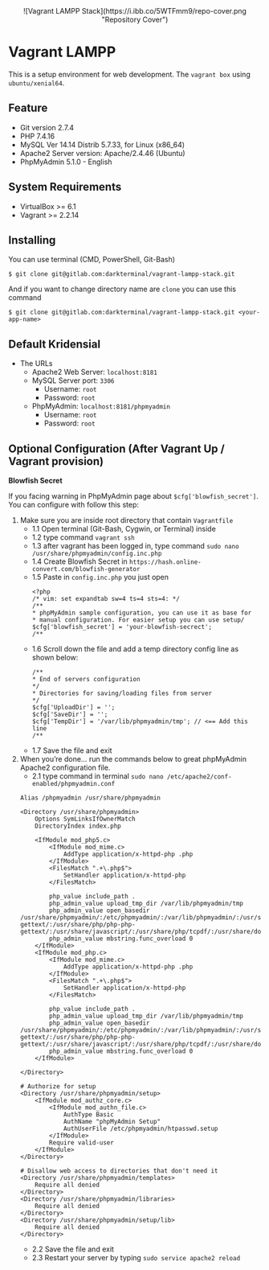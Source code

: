 <div align="center">
![Vagrant LAMPP Stack](https://i.ibb.co/5WTFmm9/repo-cover.png "Repository Cover")
</div>

# Vagrant LAMPP
This is a setup environment for web development. The `vagrant box` using `ubuntu/xenial64`.

## Feature
- Git version 2.7.4
- PHP 7.4.16
- MySQL Ver 14.14 Distrib 5.7.33, for Linux (x86_64)
- Apache2 Server version: Apache/2.4.46 (Ubuntu)
- PhpMyAdmin 5.1.0 - English

## System Requirements
- VirtualBox >= 6.1
- Vagrant >= 2.2.14

## Installing
You can use terminal (CMD, PowerShell, Git-Bash)
```
$ git clone git@gitlab.com:darkterminal/vagrant-lampp-stack.git
```
And if you want to change directory name are `clone` you can use this command
```
$ git clone git@gitlab.com:darkterminal/vagrant-lampp-stack.git <your-app-name>
```

## Default Kridensial
- The URLs
	- Apache2 Web Server: `localhost:8181`
	- MySQL Server port: `3306`
		- Username: `root`
		- Password: `root`
	- PhpMyAdmin: `localhost:8181/phpmyadmin`
		- Username: `root`
		- Password: `root`

## Optional Configuration (After Vagrant Up / Vagrant provision)

**Blowfish Secret**

If you facing warning in PhpMyAdmin page about `$cfg['blowfish_secret']`. You can configure with follow this step:
1. Make sure you are inside root directory that contain `Vagrantfile`
	- 1.1 Open terminal (Git-Bash, Cygwin, or Terminal) inside
	- 1.2 type command `vagrant ssh`
	- 1.3 after vagrant has been logged in, type command `sudo nano /usr/share/phpmyadmin/config.inc.php`
	- 1.4 Create Blowfish Secret in `https://hash.online-convert.com/blowfish-generator`
	- 1.5 Paste in `config.inc.php` you just open
        ```
        <?php
        /* vim: set expandtab sw=4 ts=4 sts=4: */
        /**
        * phpMyAdmin sample configuration, you can use it as base for
        * manual configuration. For easier setup you can use setup/
        $cfg['blowfish_secret'] = 'your-blowfish-secrect';
        /**
        ```
	- 1.6 Scroll down the file and add a temp directory config line as shown below:
        ```
        /**
        * End of servers configuration
        */
        * Directories for saving/loading files from server
        */
        $cfg['UploadDir'] = '';
        $cfg['SaveDir'] = '';
        $cfg['TempDir'] = '/var/lib/phpmyadmin/tmp'; // <== Add this line
        /**
        ```
	- 1.7 Save the file and exit
2. When you’re done… run the commands below to great phpMyAdmin Apache2 configuration file.
	- 2.1 type command in terminal `sudo nano /etc/apache2/conf-enabled/phpmyadmin.conf`
    ```
    Alias /phpmyadmin /usr/share/phpmyadmin

    <Directory /usr/share/phpmyadmin>
        Options SymLinksIfOwnerMatch
        DirectoryIndex index.php

        <IfModule mod_php5.c>
            <IfModule mod_mime.c>
                AddType application/x-httpd-php .php
            </IfModule>
            <FilesMatch ".+\.php$">
                SetHandler application/x-httpd-php
            </FilesMatch>

            php_value include_path .
            php_admin_value upload_tmp_dir /var/lib/phpmyadmin/tmp
            php_admin_value open_basedir /usr/share/phpmyadmin/:/etc/phpmyadmin/:/var/lib/phpmyadmin/:/usr/share/php/php-gettext/:/usr/share/php/php-php-gettext/:/usr/share/javascript/:/usr/share/php/tcpdf/:/usr/share/doc/phpmyadmin/:/usr/share/php/phpseclib/
            php_admin_value mbstring.func_overload 0
        </IfModule>
        <IfModule mod_php.c>
            <IfModule mod_mime.c>
                AddType application/x-httpd-php .php
            </IfModule>
            <FilesMatch ".+\.php$">
                SetHandler application/x-httpd-php
            </FilesMatch>

            php_value include_path .
            php_admin_value upload_tmp_dir /var/lib/phpmyadmin/tmp
            php_admin_value open_basedir /usr/share/phpmyadmin/:/etc/phpmyadmin/:/var/lib/phpmyadmin/:/usr/share/php/php-gettext/:/usr/share/php/php-php-gettext/:/usr/share/javascript/:/usr/share/php/tcpdf/:/usr/share/doc/phpmyadmin/:/usr/share/php/phpseclib/
            php_admin_value mbstring.func_overload 0
        </IfModule>

    </Directory>

    # Authorize for setup
    <Directory /usr/share/phpmyadmin/setup>
        <IfModule mod_authz_core.c>
            <IfModule mod_authn_file.c>
                AuthType Basic
                AuthName "phpMyAdmin Setup"
                AuthUserFile /etc/phpmyadmin/htpasswd.setup
            </IfModule>
            Require valid-user
        </IfModule>
    </Directory>

    # Disallow web access to directories that don't need it
    <Directory /usr/share/phpmyadmin/templates>
        Require all denied
    </Directory>
    <Directory /usr/share/phpmyadmin/libraries>
        Require all denied
    </Directory>
    <Directory /usr/share/phpmyadmin/setup/lib>
        Require all denied
    </Directory>
    ```
    - 2.2 Save the file and exit
    - 2.3 Restart your server by typing `sudo service apache2 reload`
